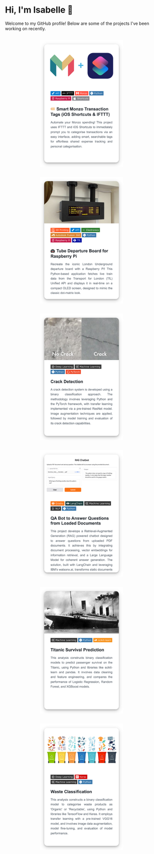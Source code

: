# Hi, I'm Isabelle 👋

Welcome to my GitHub profile! Below are some of the projects I've been working on recently.

<!-- Start of Project Grid -->
<p align="center">

<a href="https://github.com/isi22/Monzo-Apple-Shortcut/blob/main/README.md" target="_blank">
    <picture>
        <source media="(prefers-color-scheme: dark)" srcset="portfolio_cards/smartmonzotransactiontagsiosshortcutsifttt-dark.png#gh-dark-mode-only">
        <source media="(prefers-color-scheme: light)" srcset="portfolio_cards/smartmonzotransactiontagsiosshortcutsifttt-light.png#gh-light-mode-only">
        <img src="portfolio_cards/smartmonzotransactiontagsiosshortcutsifttt-light.png#gh-light-mode-only" alt="🏷️ Smart Monzo Transaction Tags (iOS Shortcuts & IFTTT)" width="275" style="margin: 15px;">
    </picture>
</a>
<a href="https://github.com/isi22/Tube-Departure-Board/blob/main/README.md" target="_blank">
    <picture>
        <source media="(prefers-color-scheme: dark)" srcset="portfolio_cards/tubedepartureboardforraspberrypi-dark.png#gh-dark-mode-only">
        <source media="(prefers-color-scheme: light)" srcset="portfolio_cards/tubedepartureboardforraspberrypi-light.png#gh-light-mode-only">
        <img src="portfolio_cards/tubedepartureboardforraspberrypi-light.png#gh-light-mode-only" alt="🚇 Tube Departure Board for Raspberry Pi" width="275" style="margin: 15px;">
    </picture>
</a>
<a href="https://nbviewer.org/github/isi22/IBM_AI_Engineering_Professional_Certificate/blob/main/Crack_Detection.ipynb" target="_blank">
    <picture>
        <source media="(prefers-color-scheme: dark)" srcset="portfolio_cards/crackdetection-dark.png#gh-dark-mode-only">
        <source media="(prefers-color-scheme: light)" srcset="portfolio_cards/crackdetection-light.png#gh-light-mode-only">
        <img src="portfolio_cards/crackdetection-light.png#gh-light-mode-only" alt="Crack Detection" width="275" style="margin: 15px;">
    </picture>
</a>
<a href="https://nbviewer.org/github/isi22/IBM_AI_Engineering_Professional_Certificate/blob/main/LangChain_QA_Bot.ipynb" target="_blank">
    <picture>
        <source media="(prefers-color-scheme: dark)" srcset="portfolio_cards/qabottoanswerquestionsfromloadeddocuments-dark.png#gh-dark-mode-only">
        <source media="(prefers-color-scheme: light)" srcset="portfolio_cards/qabottoanswerquestionsfromloadeddocuments-light.png#gh-light-mode-only">
        <img src="portfolio_cards/qabottoanswerquestionsfromloadeddocuments-light.png#gh-light-mode-only" alt="QA Bot to Answer Questions from Loaded Documents" width="275" style="margin: 15px;">
    </picture>
</a>
<a href="https://nbviewer.org/github/isi22/IBM_AI_Engineering_Professional_Certificate/blob/main/Titanic_Survival_Prediction.ipynb" target="_blank">
    <picture>
        <source media="(prefers-color-scheme: dark)" srcset="portfolio_cards/titanicsurvivalprediction-dark.png#gh-dark-mode-only">
        <source media="(prefers-color-scheme: light)" srcset="portfolio_cards/titanicsurvivalprediction-light.png#gh-light-mode-only">
        <img src="portfolio_cards/titanicsurvivalprediction-light.png#gh-light-mode-only" alt="Titanic Survival Prediction" width="275" style="margin: 15px;">
    </picture>
</a>
<a href="https://nbviewer.org/github/isi22/IBM_AI_Engineering_Professional_Certificate/blob/main/Waste_Classification.ipynb" target="_blank">
    <picture>
        <source media="(prefers-color-scheme: dark)" srcset="portfolio_cards/wasteclassification-dark.png#gh-dark-mode-only">
        <source media="(prefers-color-scheme: light)" srcset="portfolio_cards/wasteclassification-light.png#gh-light-mode-only">
        <img src="portfolio_cards/wasteclassification-light.png#gh-light-mode-only" alt="Waste Classification" width="275" style="margin: 15px;">
    </picture>
</a>
</p>
<!-- End of Project Grid -->
